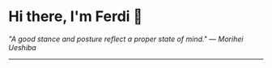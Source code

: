 <h1>Hi there, I'm Ferdi 👋</h1>

<p><em>
  "A good stance and posture reflect a proper state of mind." — Morihei Ueshiba
</em></p>

---
